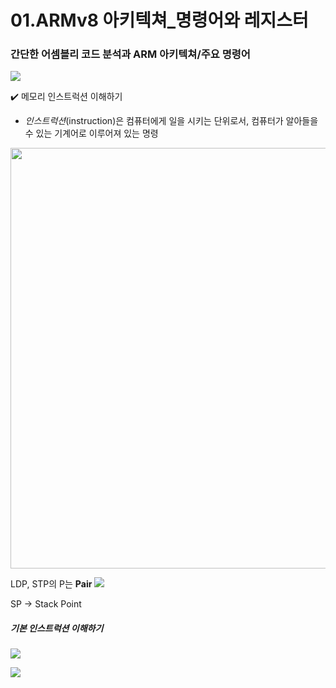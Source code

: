 # 01.ARMv8 아키텍쳐_명령어와 레지스터

### 간단한 어셈블리 코드 분석과 ARM 아키텍쳐/주요 명령어

![](C:\Users\yj.kim\AppData\Roaming\marktext\images\2023-08-28-13-48-54-image.png)

✔️ 메모리 인스트럭션 이해하기

- *인스트럭션*(instruction)은 컴퓨터에게 일을 시키는 단위로서, 컴퓨터가 알아들을 수 있는 기계어로 이루어져 있는 명령

<img src="file:///C:/Users/yj.kim/AppData/Roaming/marktext/images/2023-08-28-13-36-10-image.png" title="" alt="" width="673">

 LDP, STP의 P는 **Pair** ![](C:\Users\yj.kim\AppData\Roaming\marktext\images\2023-08-28-13-36-26-image.png)

SP -> Stack Point

##### 기본 인스트럭션 이해하기

![](C:\Users\yj.kim\AppData\Roaming\marktext\images\2023-08-28-13-46-48-image.png)

![](C:\Users\yj.kim\AppData\Roaming\marktext\images\2023-08-28-13-47-29-image.png)


